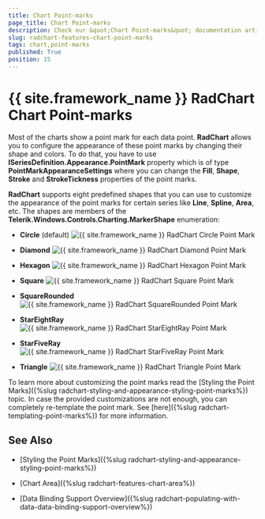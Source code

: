 ```yaml
---
title: Chart Point-marks
page_title: Chart Point-marks
description: Check our &quot;Chart Point-marks&quot; documentation article for the RadChart {{ site.framework_name }} control.
slug: radchart-features-chart-point-marks
tags: chart,point-marks
published: True
position: 15
---
```


# {{ site.framework_name }} RadChart Chart Point-marks


Most of the charts show a point mark for each data point. __RadChart__ allows you to configure the appearance of these point marks by changing their shape and colors. To do that, you have to use __ISeriesDefinition.Appearance.PointMark__ property which is of type __PointMarkAppearanceSettings__ where you can change the __Fill__, __Shape__, __Stroke__ and __StrokeTickness__ properties of the point marks.

__RadChart__ supports eight predefined shapes that you can use to customize the appearance of the point marks for certain series like __Line__, __Spline__, __Area__, etc. The shapes are members of the __Telerik.Windows.Controls.Charting.MarkerShape__ enumeration:

* __Circle__ (default) 
![{{ site.framework_name }} RadChart Circle Point Mark](images/RadChart_Features_ChartPointMarks_010.png)

* __Diamond__
![{{ site.framework_name }} RadChart Diamond Point Mark](images/RadChart_Features_ChartPointMarks_020.png)

* __Hexagon__
![{{ site.framework_name }} RadChart Hexagon Point Mark](images/RadChart_Features_ChartPointMarks_030.png)

* __Square__
![{{ site.framework_name }} RadChart Square Point Mark](images/RadChart_Features_ChartPointMarks_040.png)

* __SquareRounded__
![{{ site.framework_name }} RadChart SquareRounded Point Mark](images/RadChart_Features_ChartPointMarks_050.png)

* __StarEightRay__
![{{ site.framework_name }} RadChart StarEightRay Point Mark](images/RadChart_Features_ChartPointMarks_060.png)

* __StarFiveRay__
![{{ site.framework_name }} RadChart StarFiveRay Point Mark](images/RadChart_Features_ChartPointMarks_070.png)

* __Triangle__
![{{ site.framework_name }} RadChart Triangle Point Mark](images/RadChart_Features_ChartPointMarks_080.png)


To learn more about customizing the point marks read the [Styling the Point Marks]({%slug radchart-styling-and-appearance-styling-point-marks%}) topic. In case the provided customizations are not enough, you can completely re-template the point mark. See [here]({%slug radchart-templating-point-marks%}) for more information.

## See Also

 * [Styling the Point Marks]({%slug radchart-styling-and-appearance-styling-point-marks%})

 * [Chart Area]({%slug radchart-features-chart-area%})

 * [Data Binding Support Overview]({%slug radchart-populating-with-data-data-binding-support-overview%})

